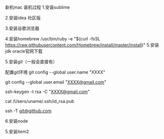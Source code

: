 新机mac 装机过程
1.安装sublime

2.安装idea 社区版

3.安装谷歌浏览器

4.安装homebrew
  /usr/bin/ruby -e "$(curl -fsSL https://raw.githubusercontent.com/Homebrew/install/master/install)"
5.安装jdk 
  oracle官网下载
  
5.安装git（一般会直接有）

配置git环境
git config --global user.name "XXXX"

git config --global user.email "XXXX@gmail.com"

ssh-keygen -t rsa -C "XXXX@gmail.com"

cat /Users/uname/.ssh/id_rsa.pub

ssh -T git@github.com

6.安装node

5.安装item2